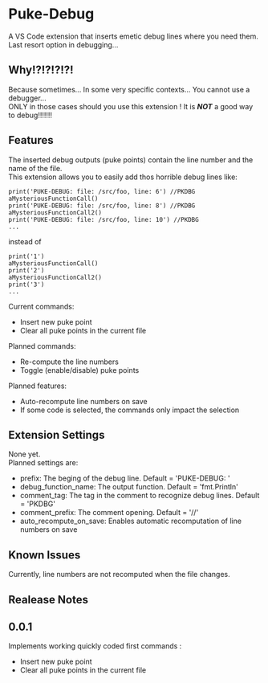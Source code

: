 # Puke-Debug
A VS Code extension that inserts emetic debug lines where you need them. Last resort option in debugging...

## Why!?!?!?!?!
Because sometimes... In some very specific contexts... You cannot use a debugger...  
ONLY in those cases should you use this extension ! It is ***NOT*** a good way to debug!!!!!!!

## Features
The inserted debug outputs (puke points) contain the line number and the name of the file.  
This extension allows you to easily add thos horrible debug lines like:
```
print('PUKE-DEBUG: file: /src/foo, line: 6') //PKDBG
aMysteriousFunctionCall()
print('PUKE-DEBUG: file: /src/foo, line: 8') //PKDBG
aMysteriousFunctionCall2()
print('PUKE-DEBUG: file: /src/foo, line: 10') //PKDBG
...
```
instead of
```
print('1')
aMysteriousFunctionCall()
print('2')
aMysteriousFunctionCall2()
print('3')
...
```

Current commands:
* Insert new puke point
* Clear all puke points in the current file

Planned commands:
* Re-compute the line numbers
* Toggle (enable/disable) puke points

Planned features:
* Auto-recompute line numbers on save
* If some code is selected, the commands only impact the selection

## Extension Settings
None yet.  
Planned settings are:
* prefix: The beging of the debug line. Default = 'PUKE-DEBUG: '
* debug_function_name: The output function. Default = 'fmt.Println'
* comment_tag: The tag in the comment to recognize debug lines. Default = 'PKDBG'
* comment_prefix: The comment opening. Default = '//'
* auto_recompute_on_save: Enables automatic recomputation of line numbers on save

## Known Issues
Currently, line numbers are not recomputed when the file changes.

## Realease Notes

## 0.0.1
Implements working quickly coded first commands :
* Insert new puke point
* Clear all puke points in the current file